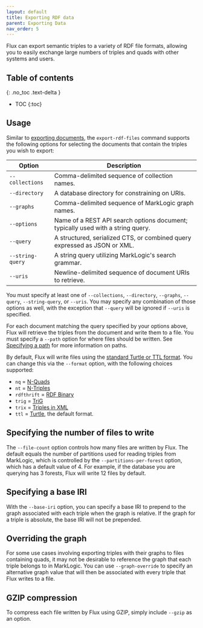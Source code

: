 ```yaml
---
layout: default
title: Exporting RDF data
parent: Exporting Data
nav_order: 5
---
```


Flux can export semantic triples to a variety of RDF file formats, allowing you to easily exchange large numbers of 
triples and quads with other systems and users. 

## Table of contents
{: .no_toc .text-delta }

- TOC 
{:toc}

## Usage

Similar to [exporting documents](export-documents.md), the `export-rdf-files` command supports the following 
options for selecting the documents that contain the triples you wish to export:

| Option | Description | 
| --- |--- |
| `--collections` | Comma-delimited sequence of collection names. |
| `--directory` | A database directory for constraining on URIs. |
| `--graphs` | Comma-delimited sequence of MarkLogic graph names. |
| `--options` | Name of a REST API search options document; typically used with a string query. |
| `--query` | A structured, serialized CTS, or combined query expressed as JSON or XML. |
| `--string-query` | A string query utilizing MarkLogic's search grammar. |
| `--uris` | Newline-delimited sequence of document URIs to retrieve.  |

You must specify at least one of `--collections`, `--directory`, `--graphs`, `--query`, `--string-query`, or `--uris`. 
You may specify any combination of those options as well, with the exception that `--query` will be ignored 
if `--uris` is specified.

For each document matching the query specified by your options above, Flux will retrieve the triples from the document 
and write them to a file. You must specify a `--path` option for where files should be written. See 
[Specifying a path](specifying-path.md) for more information on paths.

By default, Flux will write files using the [standard Turtle or TTL format](https://www.w3.org/TR/turtle/). You can 
change this via the `--format` option, with the following choices supported:

- `nq` = [N-Quads](https://www.w3.org/TR/n-quads/)
- `nt` = [N-Triples](https://en.wikipedia.org/wiki/N-Triples)
- `rdfthrift` = [RDF Binary](https://afs.github.io/rdf-thrift/)
- `trig` = [TriG](https://www.w3.org/TR/trig/)
- `trix` = [Triples in XML](https://en.wikipedia.org/wiki/TriX_(serialization_format))
- `ttl` = [Turtle](https://www.w3.org/TR/turtle/), the default format.

## Specifying the number of files to write

The `--file-count` option controls how many files are written by Flux. The default equals the number of partitions 
used for reading triples from MarkLogic, which is controlled by the `--partitions-per-forest` option, which has a 
default value of 4. For example, if the database you are querying has 3 forests, Flux will write 12 files by default.

## Specifying a base IRI

With the `--base-iri` option, you can specify a base IRI to prepend to the graph associated with each triple when 
the graph is relative. If the graph for a triple is absolute, the base IRI will not be prepended. 

## Overriding the graph

For some use cases involving exporting triples with their graphs to files containing quads, it may not be desirable to
reference the graph that each triple belongs to in MarkLogic. You can use `--graph-override` to specify an alternative
graph value that will then be associated with every triple that Flux writes to a file. 

## GZIP compression

To compress each file written by Flux using GZIP, simply include `--gzip` as an option.
